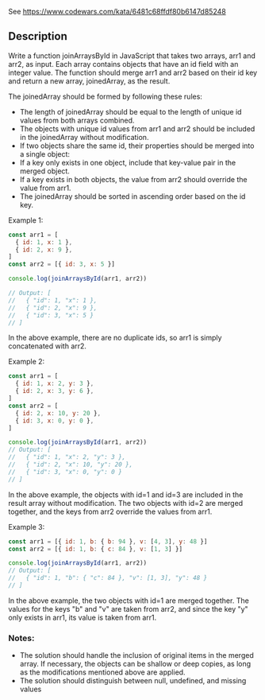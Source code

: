 See https://www.codewars.com/kata/6481c68ffdf80b6147d85248

## Description

Write a function joinArraysById in JavaScript that takes two arrays, arr1 and arr2, as input. Each array contains objects that have an id field with an integer value. The function should merge arr1 and arr2 based on their id key and return a new array, joinedArray, as the result.

The joinedArray should be formed by following these rules:

* The length of joinedArray should be equal to the length of unique id values from both arrays combined.
* The objects with unique id values from arr1 and arr2 should be included in the joinedArray without modification.
* If two objects share the same id, their properties should be merged into a single object:
* If a key only exists in one object, include that key-value pair in the merged object.
* If a key exists in both objects, the value from arr2 should override the value from arr1.
* The joinedArray should be sorted in ascending order based on the id key.

Example 1:

```js
const arr1 = [
  { id: 1, x: 1 },
  { id: 2, x: 9 },
]
const arr2 = [{ id: 3, x: 5 }]

console.log(joinArraysById(arr1, arr2))

// Output: [
//   { "id": 1, "x": 1 },
//   { "id": 2, "x": 9 },
//   { "id": 3, "x": 5 }
// ]
```

In the above example, there are no duplicate ids, so arr1 is simply concatenated with arr2.

Example 2:

```js
const arr1 = [
  { id: 1, x: 2, y: 3 },
  { id: 2, x: 3, y: 6 },
]
const arr2 = [
  { id: 2, x: 10, y: 20 },
  { id: 3, x: 0, y: 0 },
]

console.log(joinArraysById(arr1, arr2))
// Output: [
//   { "id": 1, "x": 2, "y": 3 },
//   { "id": 2, "x": 10, "y": 20 },
//   { "id": 3, "x": 0, "y": 0 }
// ]
```

In the above example, the objects with id=1 and id=3 are included in the result array without modification. The two objects with id=2 are merged together, and the keys from arr2 override the values from arr1.

Example 3:

```js
const arr1 = [{ id: 1, b: { b: 94 }, v: [4, 3], y: 48 }]
const arr2 = [{ id: 1, b: { c: 84 }, v: [1, 3] }]

console.log(joinArraysById(arr1, arr2))
// Output: [
//   { "id": 1, "b": { "c": 84 }, "v": [1, 3], "y": 48 }
// ]
```

In the above example, the two objects with id=1 are merged together. The values for the keys "b" and "v" are taken from arr2, and since the key "y" only exists in arr1, its value is taken from arr1.

### Notes:

* The solution should handle the inclusion of original items in the merged array. If necessary, the objects can be shallow or deep copies, as long as the modifications mentioned above are applied.
* The solution should distinguish between null, undefined, and missing values